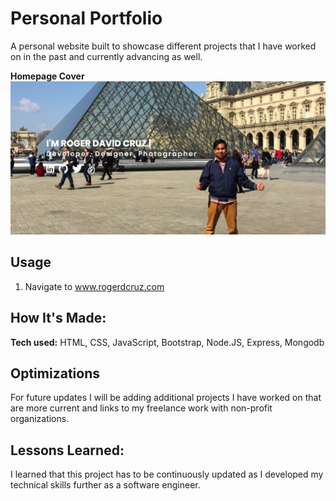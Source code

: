 # Personal Portfolio
A personal website built to showcase different projects that I have worked on in the past and currently advancing as well.

**Homepage Cover**
![Cover Image of Login](images/homepage.png)

## Usage

1. Navigate to www.rogerdcruz.com

## How It's Made:

**Tech used:** HTML, CSS, JavaScript, Bootstrap, Node.JS, Express, Mongodb

## Optimizations

For future updates I will be adding additional projects I have worked on that are more current and links to my freelance work with non-profit organizations.

## Lessons Learned:

I learned that this project has to be continuously updated as I developed my technical skills further as a software engineer.
